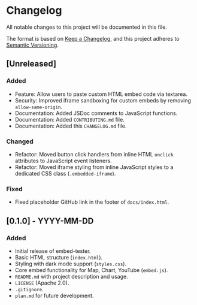 # Changelog
All notable changes to this project will be documented in this file.

The format is based on [Keep a Changelog](https://keepachangelog.com/en/1.0.0/),
and this project adheres to [Semantic Versioning](https://semver.org/spec/v2.0.0.html).

## [Unreleased]

### Added
- Feature: Allow users to paste custom HTML embed code via textarea.
- Security: Improved iframe sandboxing for custom embeds by removing `allow-same-origin`.
- Documentation: Added JSDoc comments to JavaScript functions.
- Documentation: Added `CONTRIBUTING.md` file.
- Documentation: Added this `CHANGELOG.md` file.

### Changed
- Refactor: Moved button click handlers from inline HTML `onclick` attributes to JavaScript event listeners.
- Refactor: Moved iframe styling from inline JavaScript styles to a dedicated CSS class (`.embedded-iframe`).

### Fixed
- Fixed placeholder GitHub link in the footer of `docs/index.html`.

## [0.1.0] - YYYY-MM-DD
### Added
- Initial release of embed-tester.
- Basic HTML structure (`index.html`).
- Styling with dark mode support (`styles.css`).
- Core embed functionality for Map, Chart, YouTube (`embed.js`).
- `README.md` with project description and usage.
- `LICENSE` (Apache 2.0).
- `.gitignore`.
- `plan.md` for future development. 